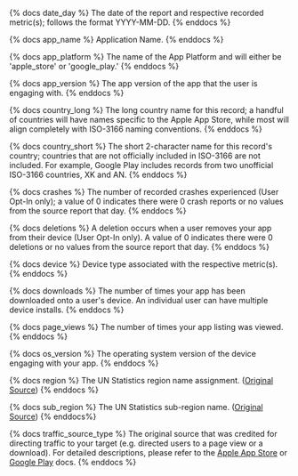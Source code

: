 {% docs date_day %} The date of the report and respective recorded metric(s); follows the format YYYY-MM-DD. {% enddocs %}

{% docs app_name %} Application Name. {% enddocs %}

{% docs app_platform %} The name of the App Platform and will either be 'apple_store' or 'google_play.' {% enddocs %}

{% docs app_version %} The app version of the app that the user is engaging with. {% enddocs %}

{% docs country_long %} The long country name for this record; a handful of countries will have names specific to the Apple App Store, while most will align completely with ISO-3166 naming conventions. {% enddocs %}

{% docs country_short %} The short 2-character name for this record's country; countries that are not officially included in ISO-3166 are not included. For example, Google Play includes records from two unofficial ISO-3166 countries, XK and AN. {% enddocs %}

{% docs crashes %} The number of recorded crashes experienced (User Opt-In only); a value of 0 indicates there were 0 crash reports or no values from the source report that day. {% enddocs %}

{% docs deletions %} A deletion occurs when a user removes your app from their device (User Opt-In only). A value of 0 indicates there were 0 deletions or no values from the source report that day. {% enddocs %}

{% docs device %} Device type associated with the respective metric(s). {% enddocs %}

{% docs downloads %} The number of times your app has been downloaded onto a user's device. An individual user can have multiple device installs. {% enddocs %}

{% docs page_views %} The number of times your app listing was viewed. {% enddocs %}

{% docs os_version %} The operating system version of the device engaging with your app. {% enddocs %}

{% docs region %} The UN Statistics region name assignment. ([Original Source](https://github.com/lukes/ISO-3166-Countries-with-Regional-Codes/blob/master/all/all.csv)) {% enddocs %}

{% docs sub_region %} The UN Statistics sub-region name. ([Original Source](https://github.com/lukes/ISO-3166-Countries-with-Regional-Codes/blob/master/all/all.csv)) {% enddocs%}

{% docs traffic_source_type %} The original source that was credited for directing traffic to your target (e.g. directed users to a page view or a download). For detailed descriptions, please refer to the [Apple App Store](https://fivetran.github.io/dbt_apple_store_source/#!/source/source.apple_store_source.apple_store.app_store_platform_version_source_type_report) or [Google Play](https://fivetran.github.io/dbt_google_play_source/#!/source/source.google_play_source.google_play.stats_store_performance_traffic_source) docs. {% enddocs %}